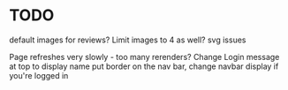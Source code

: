 # TODO
default images for reviews?
Limit images to 4 as well?
svg issues

Page refreshes very slowly - too many rerenders?
Change Login message at top to display name
put border on the nav bar, change navbar display if you're logged in
